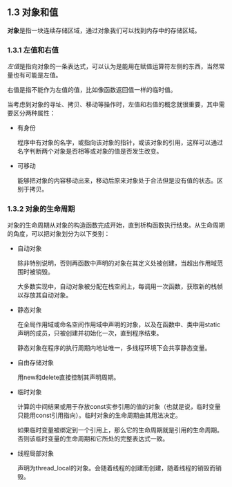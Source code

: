 ## 1.3 对象和值

**对象**是指一块连续存储区域，通过对象我们可以找到内存中的存储区域。

### 1.3.1 左值和右值
*左值*是指向对象的一条表达式，可以认为是能用在赋值运算符左侧的东西，当然常量也有可能是左值。

右值是指不能作为左值的值，比如像函数返回值一样的临时值。

当考虑到对象的寻址、拷贝、移动等操作时，左值和右值的概念就很重要，其中需要区分两种属性：
- 有身份

    程序中有对象的名字，或指向该对象的指针，或该对象的引用，这样可以通过名字判断两个对象是否相等或对象的值是否发生改变。

- 可移动

    能够把对象的内容移动出来，移动后原来对象处于合法但是没有值的状态。区别于拷贝。


### 1.3.2 对象的生命周期

对象的生命周期从对象的构造函数完成开始，直到析构函数执行结束。从生命周期的角度，可以把对象划分为以下类别：
- 自动对象

    除非特别说明，否则再函数中声明的对象在其定义处被创建，当超出作用域范围时被销毁。

    大多数实现中，自动对象被分配在栈空间上，每调用一次函数，获取新的栈帧以存放其自动对象。

- 静态对象

    在全局作用域或命名空间作用域中声明的对象，以及在函数中、类中用static声明的成员，只被创建并初始化一次，直到程序结束。

    静态对象在程序的执行周期内地址唯一，多线程环境下会共享静态变量。
- 自由存储对象

    用new和delete直接控制其声明周期。
- 临时对象

    计算的中间结果或用于存放const实参引用的值的对象（也就是说，临时变量只能用const引用指向）。临时对象的生命周期由其用法决定。

    如果临时变量被绑定到一个引用上，那么它的生命周期就是引用的生命周期。否则该临时变量的生命周期和它所处的完整表达式一致。
- 线程局部对象

    声明为thread_local的对象。会随着线程的创建而创建，随着线程的销毁而销毁。